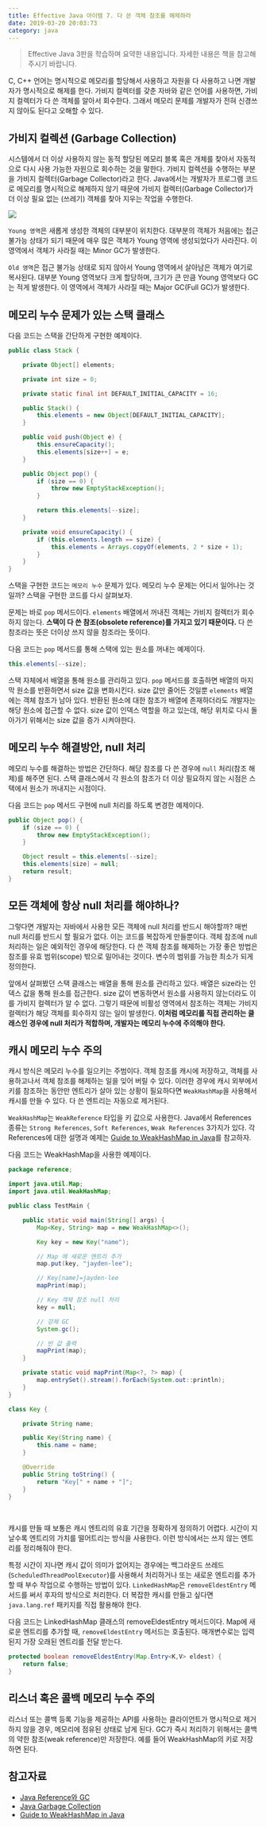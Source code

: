 ```yaml
---
title: Effective Java 아이템 7. 다 쓴 객체 참조를 해제하라
date: 2019-03-20 20:03:73
category: java
---
```


> Effective Java 3판을 학습하며 요약한 내용입니다. 자세한 내용은 책을 참고해주시기 바랍니다.

C, C++ 언어는 명시적으로 메모리를 할당해서 사용하고 자원을 다 사용하고 나면 개발자가 명시적으로 해제를 한다. 가비지 컬렉터를 갖춘 자바와 같은 언어를 사용하면, 가비지 컬렉터가 다 쓴 객체를 알아서 회수한다. 그래서 메모리 문제를 개발자가 전혀 신경쓰지 않아도 된다고 오해할 수 있다.

## 가비지 컬렉션 (Garbage Collection)

시스템에서 더 이상 사용하지 않는 동적 할당된 메모리 블록 혹은 개체를 찾아서 자동적으로 다시 사용 가능한 자원으로 회수하는 것을 말한다. 가비지 컬렉션을 수행하는 부분을 가비지 컬렉터(Garbage Collector)라고 한다. Java에서는 개발자가 프로그램 코드로 메모리를 명시적으로 해제하지 않기 때문에 가비지 컬렉터(Garbage Collector)가 더 이상 필요 없는 (쓰레기) 객체를 찾아 지우는 작업을 수행한다.

![](./images/java-memory.png)

```Young 영역```은 새롭게 생성한 객체의 대부분이 위치한다. 대부분의 객체가 처음에는 접근 불가능 상태가 되기 때문에 매우 많은 객체가 Young 영역에 생성되었다가 사라진다. 이 영역에서 객체가 사라질 때는  Minor GC가 발생한다.

```Old 영역```은 접근 불가능 상태로 되지 않아서 Young 영역에서 살아남은 객체가 여기로 복사된다. 대부분 Young 영역보다 크게 할당하며, 크기가 큰 만큼 Young 영역보다 GC는 적게 발생한다. 이 영역에서 객체가 사라질 때는 Major GC(Full GC)가 발생한다.


## 메모리 누수 문제가 있는 스택 클래스

다음 코드는 스택을 간단하게 구현한 예제이다.

```java
public class Stack {

    private Object[] elements;

    private int size = 0;

    private static final int DEFAULT_INITIAL_CAPACITY = 16;

    public Stack() {
        this.elements = new Object[DEFAULT_INITIAL_CAPACITY];
    }

    public void push(Object e) {
        this.ensureCapacity();
        this.elements[size++] = e;
    }

    public Object pop() {
        if (size == 0) {
            throw new EmptyStackException();
        }

        return this.elements[--size];
    }

    private void ensureCapacity() {
        if (this.elements.length == size) {
            this.elements = Arrays.copyOf(elements, 2 * size + 1);
        }
    }
}
```

스택을 구현한 코드는 ```메모리 누수``` 문제가 있다. 메모리 누수 문제는 어디서 일어나는 것일까? 스택을 구현한 코드를 다시 살펴보자.

문제는 바로 ```pop``` 메서드이다. ```elements``` 배열에서 꺼내진 객체는 가비지 컬렉터가 회수하지 않는다. <b>스택이 다 쓴 참조(obsolete reference)를 가지고 있기 때문이다.</b> 다 쓴 참조라는 뜻은 더이상 쓰지 않을 참조라는 뜻이다.

다음 코드는 ```pop``` 메서드를 통해 스택에 있는 원소를 꺼내는 예제이다.

```java
this.elements[--size];
```

스택 자체에서 배열을 통해 원소를 관리하고 있다. ```pop``` 메서드를 호출하면 배열의 마지막 원소를 반환하면서 size 값을 변화시킨다. size 값만 줄어든 것일뿐 ```elements``` 배열에는 객체 참조가 남아 있다. 반환된 원소에 대한 참조가 배열에 존재하더라도 개발자는 해당 원소에 접근할 수 없다. size 값이 인덱스 역할을 하고 있는데, 해당 위치로 다시 돌아가기 위해서는 size 값을 증가 시켜야한다.

## 메모리 누수 해결방안, null 처리

메모리 누수를 해결하는 방법은 간단하다. 해당 참조를 다 쓴 경우에 ```null``` 처리(참조 해제)를 해주면 된다. 스택 클래스에서 각 원소의 참조가 더 이상 필요하지 않는 시점은 스택에서 원소가 꺼내지는 시점이다. 

다음 코드는 ```pop``` 메서드 구현에 null 처리를 하도록 변경한 예제이다.

```java
public Object pop() {
    if (size == 0) {
        throw new EmptyStackException();
    }

    Object result = this.elements[--size];
    this.elements[size] = null;
    return result;
}
```

## 모든 객체에 항상 null 처리를 해야하나?

그렇다면 개발자는 자바에서 사용한 모든 객체에 null 처리를 반드시 해야할까? 매번 null 처리를 반드시 할 필요가 없다. 이는 코드를 복잡하게 만들뿐이다. 객체 참조에 null 처리하는 일은 예외적인 경우에 해당한다. 다 쓴 객체 참조를 해제하는 가장 좋은 방법은 참조를 유효 범위(scope) 밖으로 밀어내는 것이다. 변수의 범위를 가능한 최소가 되게 정의한다.

앞에서 살펴봤던 스택 클래스는 배열을 통해 원소를 관리하고 있다. 배열은 size라는 인덱스 값을 통해 원소를 접근한다. size 값이 변동하면서 원소를 사용하지 않는더라도 이를 가비지 컬렉터가 알 수 없다. 그렇기 때문에 비활성 영역에서 참조하는 객체는 가비지 컬렉터가 해당 객체를 회수하지 않는 일이 발생한다. <b>이처럼 메모리를 직접 관리하는 클래스인 경우에 null 처리가 적합하며, 개발자는 메모리 누수에 주의해야 한다.</b>

## 캐시 메모리 누수 주의

캐시 방식은 메모리 누수를 일으키는 주범이다. 객체 참조를 캐시에 저장하고, 객체를 사용하고나서 객체 참조를 해제하는 일을 잊어 버릴 수 있다. 이러한 경우에 캐시 외부에서 키를 참조하는 동안만 엔트리가 살아 있는 상황이 필요하다면 ```WeakHashMap```을 사용해서 캐시를 만들 수 있다. 다 쓴 엔트리는 자동으로 제거된다.

```WeakHashMap```는 ```WeakReference``` 타입을 키 값으로 사용한다. Java에서 References 종류는 ```Strong References```, ```Soft References```, ```Weak References``` 3가지가 있다. 각 References에 대한 설명과 예제는 [Guide to WeakHashMap in Java](https://www.baeldung.com/java-weakhashmap)를 참고하자.

다음 코드는 WeakHashMap을 사용한 예제이다.

```java
package reference;

import java.util.Map;
import java.util.WeakHashMap;

public class TestMain {

    public static void main(String[] args) {
        Map<Key, String> map = new WeakHashMap<>();

        Key key = new Key("name");

        // Map 에 새로운 엔트리 추가
        map.put(key, "jayden-lee");

        // Key[name]=jayden-lee
        mapPrint(map);

        // Key 객체 참조 null 처리
        key = null;

        // 강제 GC
        System.gc();

        // 빈 값 출력
        mapPrint(map);
    }

    private static void mapPrint(Map<?, ?> map) {
        map.entrySet().stream().forEach(System.out::println);
    }
}

class Key {

    private String name;

    public Key(String name) {
        this.name = name;
    }

    @Override
    public String toString() {
        return "Key[" + name + "]";
    }
}
```

<br/>

캐시를 만들 때 보통은 캐시 엔트리의 유효 기간을 정확하게 정의하기 어렵다. 시간이 지날수록 엔트리의 가치를 떨어트리는 방식을 사용한다. 이런 방식에서는 쓰지 않는 엔트리를 정리해줘야 한다.

특정 시간이 지나면 캐시 값이 의미가 없어지는 경우에는 백그라운드 쓰레드(```ScheduledThreadPoolExecutor```)를 사용해서 처리하거나 또는 새로운 엔트리를 추가할 때 부수 작업으로 수행하는 방법이 있다. ```LinkedHashMap```은 ```removeEldestEntry``` 메서드를 써서 후자의 방식으로 처리한다. 더 복잡한 캐시를 만들고 싶다면 ```java.lang.ref``` 패키지를 직접 활용해야 한다.

다음 코드는 LinkedHashMap 클래스의 removeEldestEntry 메서드이다. Map에 새로운 엔트리를 추가할 때, ```removeEldestEntry``` 메서드는 호출된다. 매개변수로는 입력된지 가장 오래된 엔트리를 전달 받는다.

```java
protected boolean removeEldestEntry(Map.Entry<K,V> eldest) {
    return false;
}
```

## 리스너 혹은 콜백 메모리 누수 주의
리스너 또는 콜백 등록 기능을 제공하는 API를 사용하는 클라이언트가 명시적으로 제거하지 않을 경우, 메모리에 점유된 상태로 남게 된다. GC가 즉시 처리하기 위해서는 콜백의 약한 참조(weak reference)만 저장한다. 예를 들어 WeakHashMap의 키로 저장하면 된다.

## 참고자료
- [Java Reference와 GC](https://d2.naver.com/helloworld/329631)
- [Java Garbage Collection](https://d2.naver.com/helloworld/1329)
- [Guide to WeakHashMap in Java](https://www.baeldung.com/java-weakhashmap)